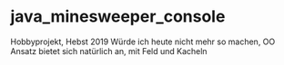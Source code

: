 # java_minesweeper_console

Hobbyprojekt, Hebst 2019
Würde ich heute nicht mehr so machen, OO Ansatz bietet sich natürlich an, mit Feld und Kacheln

